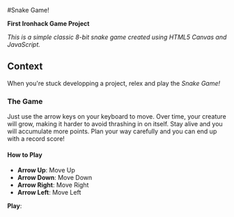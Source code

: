 #Snake Game!

**First Ironhack Game Project**

_This is a simple classic 8-bit snake game created using HTML5 Canvas and JavaScript._

## Context

When you're stuck developping a project, relex and play the *Snake Game!*

### The Game

Just use the arrow keys on your keyboard to move. Over time, your creature will grow, making it harder to avoid thrashing in on itself. Stay alive and you will accumulate more points. Plan your way carefully and you can end up with a record score!

#### How to Play

+ **Arrow Up**: Move Up 
+ **Arrow Down**: Move Down
+ **Arrow Right**: Move Right
+ **Arrow Left**: Move Left

**Play**: []()